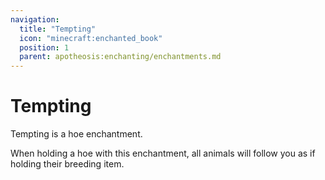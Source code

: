 ```yaml
---
navigation:
  title: "Tempting"
  icon: "minecraft:enchanted_book"
  position: 1
  parent: apotheosis:enchanting/enchantments.md
---
```


# Tempting

<Color id="blue">Tempting</Color> is a hoe enchantment.

When holding a hoe with this enchantment, all animals will follow you as if holding their breeding item.

